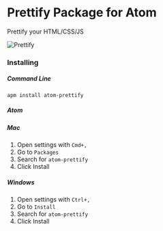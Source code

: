 # Prettify Package for Atom

Prettify your HTML/CSS/JS

![Prettify](https://f.cloud.github.com/assets/1238468/2282365/dd9ad7c4-9fac-11e3-90a0-a6778ed81cfe.gif)


### Installing

##### Command Line

    apm install atom-prettify

##### Atom

##### Mac

  1. Open settings with `Cmd+,`
  2. Go to `Packages`
  3. Search for `atom-prettify`
  4. Click Install

##### Windows

  1. Open settings with `Ctrl+,`
  2. Go to `Install`
  3. Search for `atom-prettify`
  4. Click Install
